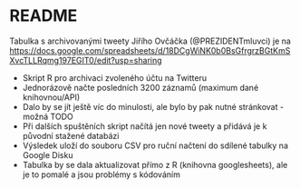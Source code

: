 ﻿# README #

Tabulka s archivovanými tweety Jiřího Ovčáčka (@PREZIDENTmluvci) je na https://docs.google.com/spreadsheets/d/18DCgWiNK0b0BsGfrgrzBGtKmSXvcTLLRqmg197EGIT0/edit?usp=sharing

* Skript R pro archivaci zvoleného účtu na Twitteru
* Jednorázově načte posledních 3200 záznamů (maximum dané knihovnou/API)
* Dalo by se jít ještě víc do minulosti, ale bylo by pak nutné stránkovat - možná TODO
* Při dalších spuštěních skript načítá jen nové tweety a přidává je k původní stažené databázi
* Výsledek uloží do souboru CSV pro ruční načtení do sdílené tabulky na Google Disku
* Tabulka by se dala aktualizovat přímo z R (knihovna googlesheets), ale je to pomalé a jsou problémy s kódováním

